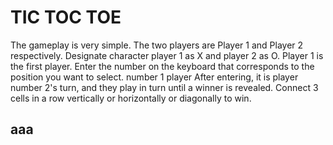 # TIC TOC TOE

The gameplay is very simple. The two players are Player 1 and Player 2 respectively.
Designate character player 1 as X and player 2 as O. Player 1 is the first
player. Enter the number on the keyboard that corresponds to the position you want to select. number 1 player
After entering, it is player number 2's turn, and they play in turn until a winner is revealed.
Connect 3 cells in a row vertically or horizontally or diagonally to win.


## aaa

